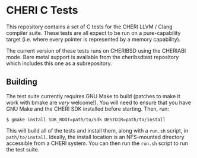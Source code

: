 CHERI C Tests
=============

This repository contains a set of C tests for the CHERI LLVM / Clang compiler
suite.  These tests are all expect to be run on a pure-capability target (i.e.
where every pointer is represented by a memory capability).

The current version of these tests runs on CHERIBSD using the CHERIABI mode.
Bare metal support is available from the cheribsdtest repository which includes
this one as a subrepository.

Building
--------

The test suite currently requires GNU Make to build (patches to make it work
with bmake are *very* welcome!).  You will need to ensure that you have GNU
Make and the CHERI SDK installed before starting.  Then, run:

	$ gmake install SDK_ROOT=path/to/sdk DESTDIR=path/to/install

This will build all of the tests and install them, along with a `run.sh`
script, in `path/to/install`.  Ideally, the install location is an NFS-mounted
directory accessible from a CHERI system.  You can then run the `run.sh` script
to run the test suite.
